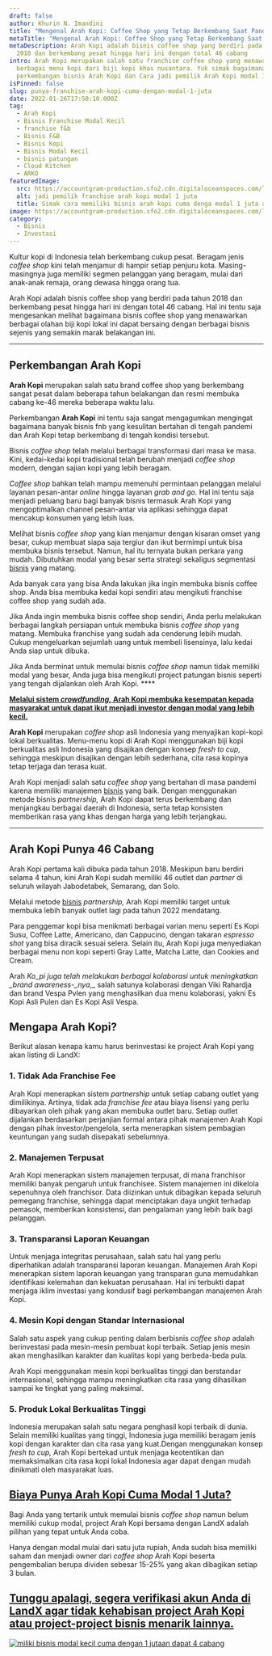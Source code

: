 ```yaml
---
draft: false
author: Khurin N. Imandini
title: "Mengenal Arah Kopi: Coffee Shop yang Tetap Berkembang Saat Pandemi"
metaTitle: "Mengenal Arah Kopi: Coffee Shop yang Tetap Berkembang Saat Pandemi"
metaDescription: Arah Kopi adalah bisnis coffee shop yang berdiri pada tahun
  2018 dan berkembang pesat hingga hari ini dengan total 46 cabang
intro: Arah Kopi merupakan salah satu franchise coffee shop yang menawarkan
  berbagai menu kopi dari biji kopi khas nusantara. Yuk simak bagaimana
  perkembangan bisnis Arah Kopi dan Cara jadi pemilik Arah Kopi modal 1 juta
isPinned: false
slug: punya-franchise-arah-kopi-cuma-dengan-modal-1-juta
date: 2022-01-26T17:50:10.000Z
tag:
  - Arah Kopi
  - Bisnis Franchise Modal Kecil
  - franchise f&b
  - Bisnis F&B
  - Bisnis Kopi
  - Bisnis Modal Kecil
  - bisnis patungan
  - Cloud Kitchen
  - ARKO
featuredImage:
  src: https://accountgram-production.sfo2.cdn.digitaloceanspaces.com/landx_ghost/2022/01/Bisnis-arah-kopi-modal-1-juta-min.png
  alt: jadi pemilik franchise arah kopi modal 1 juta
  title: Simak cara memiliki bisnis arah kopi cuma denga modal 1 juta aja
image: https://accountgram-production.sfo2.cdn.digitaloceanspaces.com/landx_ghost/2022/01/Bisnis-arah-kopi-modal-1-juta-min.png
category:
  - Bisnis
  - Investasi
---
```

Kultur kopi di Indonesia telah berkembang cukup pesat. Beragam jenis *coffee shop* kini telah menjamur di hampir setiap penjuru kota. Masing-masingnya juga memiliki segmen pelanggan yang beragam, mulai dari anak-anak remaja, orang dewasa hingga orang tua.

Arah Kopi adalah bisnis coffee shop yang berdiri pada tahun 2018 dan berkembang pesat hingga hari ini dengan total 46 cabang. Hal ini tentu saja mengesankan melihat bagaimana bisnis coffee shop yang menawarkan berbagai olahan biji kopi lokal ini dapat bersaing dengan berbagai bisnis sejenis yang semakin marak belakangan ini.

- - -

## Perkembangan Arah Kopi

**Arah Kopi** merupakan salah satu brand coffee shop yang berkembang sangat pesat dalam beberapa tahun belakangan dan resmi membuka cabang ke-46 mereka beberapa waktu lalu.

Perkembangan **Arah Kopi** ini tentu saja sangat mengagumkan mengingat bagaimana banyak bisnis fnb yang kesulitan bertahan di tengah pandemi dan Arah Kopi tetap berkembang di tengah kondisi tersebut.

Bisnis *coffee shop* telah melalui berbagai transformasi dari masa ke masa. Kini, kedai-kedai kopi tradisional telah berubah menjadi *coffee shop* modern, dengan sajian kopi yang lebih beragam.

*Coffee shop* bahkan telah mampu memenuhi permintaan pelanggan melalui layanan pesan-antar *online* hingga layanan *grab and go.* Hal ini tentu saja menjadi peluang baru bagi banyak bisnis termasuk Arah Kopi yang mengoptimalkan channel pesan-antar via aplikasi sehingga dapat mencakup konsumen yang lebih luas.

Melihat bisnis *coffee shop* yang kian menjamur dengan kisaran omset yang besar, cukup membuat siapa saja tergiur dan ikut bermimpi untuk bisa membuka bisnis tersebut. Namun, hal itu ternyata bukan perkara yang mudah. Dibutuhkan modal yang besar serta strategi sekaligus segmentasi [bisnis](https://landx.id/project/) yang matang.

Ada banyak cara yang bisa Anda lakukan jika ingin membuka bisnis coffee shop. Anda bisa membuka kedai kopi sendiri atau mengikuti franchise coffee shop yang sudah ada.

Jika Anda ingin membuka bisnis coffee shop sendiri, Anda perlu melakukan berbagai langkah persiapan untuk membuka bisnis *coffee shop* yang matang. Membuka franchise yang sudah ada cenderung lebih mudah. Cukup mengeluarkan sejumlah uang untuk membeli lisensinya, lalu kedai Anda siap untuk dibuka.

Jika Anda berminat untuk memulai bisnis *coffee shop* namun tidak memiliki modal yang besar, Anda juga bisa mengikuti project patungan bisnis seperti yang tengah dijalankan oleh Arah Kopi. \*\*\*\*

**[Melalui sistem *crowdfunding,* Arah Kopi membuka kesempatan kepada masyarakat untuk dapat ikut menjadi investor dengan modal yang lebih kecil.](https://app.landx.id/?utm_source=Organic+Page&utm_medium=Content+Blog&utm_campaign=BlogLandX&utm_id=Blog)**

**Arah Kopi** merupakan *coffee shop* asli Indonesia yang menyajikan kopi-kopi lokal berkualitas. Menu-menu kopi di Arah Kopi menggunakan biji kopi berkualitas asli Indonesia yang disajikan dengan konsep *fresh to cup,* sehingga meskipun disajikan dengan lebih sederhana, cita rasa kopinya tetap terjaga dan terasa kuat.

Arah Kopi menjadi salah satu *coffee shop* yang bertahan di masa pandemi karena memiliki manajemen [bisnis](https://landx.id/) yang baik. Dengan menggunakan metode bisnis *partnership,* Arah Kopi dapat terus berkembang dan menjangkau berbagai daerah di Indonesia, serta tetap konsisten memberikan rasa yang khas dengan harga yang lebih terjangkau.

- - -

## Arah Kopi Punya 46 Cabang

Arah Kopi pertama kali dibuka pada tahun 2018. Meskipun baru berdiri selama 4 tahun, kini Arah Kopi sudah memiliki 46 outlet dan *partner* di seluruh wilayah Jabodetabek, Semarang, dan Solo.

Melalui metode [bisnis](https://landx.id/) *partnership,* Arah Kopi memiliki target untuk membuka lebih banyak outlet lagi pada tahun 2022 mendatang.

Para penggemar kopi bisa menikmati berbagai varian menu seperti Es Kopi Susu, Coffee Latte, Americano, dan Cappucino, dengan takaran *espresso shot* yang bisa diracik sesuai selera. Selain itu, Arah Kopi juga menyediakan berbagai menu non kopi seperti Gray Latte, Matcha Latte, dan Cookies and Cream.

Arah *Ko_pi juga telah melakukan berbagai kolaborasi untuk meningkatkan _brand awareness-_nya*,_ salah satunya kolaborasi dengan Viki Rahardja dan brand Vespa Pvlen yang menghasilkan dua menu kolaborasi, yakni Es Kopi Asli Pulen dan Es Kopi Asli Vespa.

## Mengapa Arah Kopi?

Berikut alasan kenapa kamu harus berinvestasi ke project Arah Kopi yang akan listing di LandX:

### 1. Tidak Ada Franchise Fee

Arah Kopi menerapkan sistem *partnership* untuk setiap cabang outlet yang dimilikinya. Artinya, tidak ada *franchise fee* atau biaya lisensi yang perlu dibayarkan oleh pihak yang akan membuka outlet baru. Setiap outlet dijalankan berdasarkan perjanjian formal antara pihak manajemen Arah Kopi dengan pihak investor/pengelola, serta menerapkan sistem pembagian keuntungan yang sudah disepakati sebelumnya.

### 2. Manajemen Terpusat

Arah Kopi menerapkan sistem manajemen terpusat, di mana franchisor memiliki banyak pengaruh untuk franchisee. Sistem manajemen ini dikelola sepenuhnya oleh franchisor. Data diizinkan untuk dibagikan kepada seluruh pemegang franchise, sehingga dapat menciptakan daya ungkit terhadap pemasok, memberikan konsistensi, dan pengalaman yang lebih baik bagi pelanggan.

### 3. Transparansi Laporan Keuangan

Untuk menjaga integritas perusahaan, salah satu hal yang perlu diperhatikan adalah transparansi laporan keuangan. Manajemen Arah Kopi menerapkan sistem laporan keuangan yang transparan guna memudahkan identifikasi kelemahan dan kekuatan perusahaan. Hal ini terbukti dapat menjaga iklim investasi yang kondusif bagi perkembangan manajemen Arah Kopi.

### 4. Mesin Kopi dengan Standar Internasional

Salah satu aspek yang cukup penting dalam berbisnis *coffee shop* adalah berinvestasi pada mesin-mesin pembuat kopi terbaik. Setiap jenis mesin akan menghasilkan karakter dan kualitas kopi yang berbeda-beda pula.

Arah Kopi menggunakan mesin kopi berkualitas tinggi dan berstandar internasional, sehingga mampu meningkatkan cita rasa yang dihasilkan sampai ke tingkat yang  paling maksimal.

### 5. Produk Lokal Berkualitas Tinggi

Indonesia merupakan salah satu negara penghasil kopi terbaik di dunia. Selain memiliki kualitas yang tinggi, Indonesia juga memiliki beragam jenis kopi dengan karakter dan cita rasa yang kuat.Dengan menggunakan konsep *fresh to cup,* Arah Kopi bertekad untuk menjaga keotentikan dan memaksimalkan cita rasa kopi lokal Indonesia agar dapat dengan mudah dinikmati oleh masyarakat luas.

## [Biaya Punya Arah Kopi Cuma Modal 1 Juta?](https://app.landx.id/?utm_source=Organic+Page&utm_medium=Content+Blog&utm_campaign=BlogLandX&utm_id=Blog)

Bagi Anda yang tertarik untuk memulai bisnis *coffee shop* namun belum memiliki cukup modal, project Arah Kopi bersama dengan LandX adalah pilihan yang tepat untuk Anda coba.

Hanya dengan modal mulai dari satu juta rupiah, Anda sudah bisa memiliki saham dan menjadi owner dari *coffee shop* Arah Kopi beserta pengembalian berupa dividen sebesar 15-25% yang akan dibagikan setiap 3 bulan.

## [Tunggu apalagi, segera verifikasi akun Anda di LandX agar tidak kehabisan project Arah Kopi atau project-project bisnis menarik lainnya.](https://app.landx.id/?utm_source=Organic+Page&utm_medium=Content+Blog&utm_campaign=BlogLandX&utm_id=Blog)

<!--StartFragment-->

[![miliki bisnis modal kecil cuma dengan 1 jutaan dapat 4 cabang ](https://accountgram-production.sfo2.cdn.digitaloceanspaces.com/landx_ghost/2021/11/jadi-owner-bisnis-hanya-1-jutaan-dengan-cuan-yang-sangat-menjanjikan.png)](https://app.landx.id/?utm_source=Organic+Page&utm_medium=Content+Blog&utm_campaign=BlogLandX&utm_id=Blog)

<!--EndFragment-->